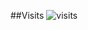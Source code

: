 ##Visits
![visits](https://count.getloli.com/@gdorkscam?name=gdorkscam&theme=random&padding=7&offset=0&align=top&scale=1&pixelated=1&darkmode=auto)
